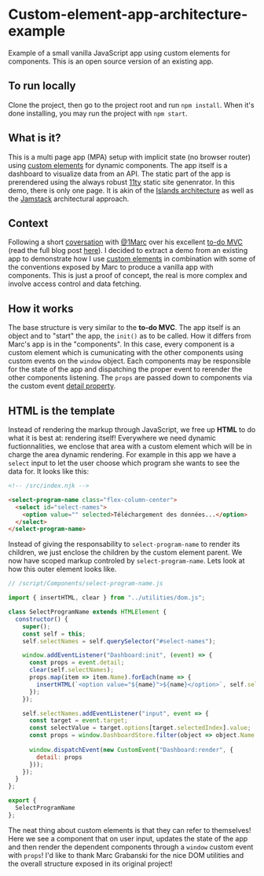 # Custom-element-app-architecture-example
Example of a small vanilla JavaScript app using custom elements for components. This is an open source version of an existing app.
## To run locally
Clone the project, then go to the project root and run `npm install`. When it's done installing, you may run the project with `npm start`.
## What is it?
This is a multi page app (MPA) setup with implicit state (no browser router) using [custom elements](https://developer.mozilla.org/en-US/docs/Web/Web_Components/Using_custom_elements) for dynamic components. The app itself is a dashboard to visualize data from an API. The static part of the app is prerendered using the always robust [11ty](https://www.11ty.dev/) static site genenrator. In this demo, there is only one page. It is akin of the [Islands architecture](https://jasonformat.com/islands-architecture/) as well as the [Jamstack](https://jamstack.org/) architectural approach.
## Context
Following a short [coversation](https://twitter.com/1Marc/status/1568966311346315265?t=HgFcStF-e9dP1kJf8a8jkg&s=19) with [@1Marc](https://twitter.com/1Marc) over his excellent [to-do MVC](https://github.com/1Marc/todomvc-vanillajs-2022) (read the full blog post [here](https://frontendmasters.com/blog/vanilla-javascript-todomvc/)). I decided to extract a demo from an existing app to demonstrate how I use [custom elements](https://developer.mozilla.org/en-US/docs/Web/Web_Components/Using_custom_elements) in combination with some of the conventions exposed by Marc to produce a vanilla app with components. This is just a proof of concept, the real is more complex and involve access control and data fetching.
## How it works
The base structure is very similar to the **to-do MVC**. The app itself is an object and to "start" the app, the `init()` as to be called. How it differs from Marc's app is in the "components". In this case, every component is a custom element which is cumunicating with the other components using custom events on the `window` object. Each components may be responsible for the state of the app and dispatching the proper event to rerender the other components listening. The `props` are passed down to components via the custom event [detail property](https://developer.mozilla.org/en-US/docs/Web/API/CustomEvent/CustomEvent#example).
## HTML is the template
Instead of rendering the markup through JavaScript, we free up **HTML** to do what it is best at: rendering itself! Everywhere we need dynamic fuctionnalities, we enclose that area with a custom element which will be in charge the area dynamic rendering. For example in this app we have a `select` input to let the user choose which program she wants to see the data for. It looks like this:

```html
<!-- /src/index.njk -->

<select-program-name class="flex-column-center">
  <select id="select-names">
    <option value="" selected>Téléchargement des données...</option>
  </select>
</select-program-name>
```
Instead of giving the responsability to `select-program-name` to render its children, we just enclose the children by the custom element parent. We now have scoped markup controled by `select-program-name`. Lets look at how this outer element looks like.

```js
// /script/Components/select-program-name.js

import { insertHTML, clear } from "../utilities/dom.js";

class SelectProgramName extends HTMLElement {
  constructor() {
    super();
    const self = this;
    self.selectNames = self.querySelector("#select-names");

    window.addEventListener("Dashboard:init", (event) => {
      const props = event.detail;
      clear(self.selectNames);
      props.map(item => item.Name).forEach(name => {
        insertHTML(`<option value="${name}">${name}</option>`, self.selectNames);
      });
    });

    self.selectNames.addEventListener("input", event => {
      const target = event.target;
      const selectValue = target.options[target.selectedIndex].value;
      const props = window.DashboardStore.filter(object => object.Name === selectValue)[0];
  
      window.dispatchEvent(new CustomEvent("Dashboard:render", {
        detail: props
      }));
    });
  }
};

export {
  SelectProgramName
};
```
The neat thing about custom elements is that they can refer to themselves! Here we see a component that on user input, updates the state of the app and then render the dependent components through a `window` custom event with `props`! I'd like to thank Marc Grabanski for the nice DOM utilities and the overall structure exposed in its original project!